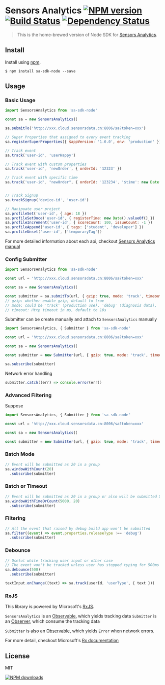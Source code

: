 Sensors Analytics  [![NPM version][npm-image]][npm-url] [![Build Status][ci-image]][ci-url] [![Dependency Status][depstat-image]][depstat-url]
==============================

> This is the home-brewed version of Node SDK for [Sensors Analytics].

## Install

Install using [npm][npm-url].

    $ npm install sa-sdk-node --save

## Usage

### Basic Usage

```js
import SensorsAnalytics from 'sa-sdk-node'

const sa = new SensorsAnalytics()

sa.submitTo('http://xxx.cloud.sensorsdata.cn:8006/sa?token=xxx')

// Super Properties that assigned to every event tracking
sa.registerSuperProperties({ $appVersion: '1.0.0', env: 'production' })

// Track event
sa.track('user-id', 'userHappy')

// Track event with custom properties
sa.track('user-id', 'newOrder', { orderId: '12323' })

// Track event with specific time
sa.track('user-id', "newOrder", { orderId: '123234', '$time': new Date('2016-03-12T05:24:19.894+08:00') })


// Track Signup
sa.trackSignup('device-id', 'user-id')

// Manipuate user project
sa.profileSet('user-id', { age: 18 })
sa.profileSetOnce('user-id', { registerTime: new Date().valueOf() })
sa.profileIncrement('user-id', { scoreCount: 100, issueCount: -1 })
sa.profileAppend('user-id', { tags: ['student', 'developer'] })
sa.profileUnset('user-id', ['temporaryTag'])

```

For more detailed information about each api, checkout [Sensors Analytics manual]

### Config Submitter

```js
import SensorsAnalytics from 'sa-sdk-node'

const url = 'http://xxx.cloud.sensorsdata.cn:8006/sa?token=xxx'

const sa = new SensorsAnalytics()

const submitter = sa.submitTo(url, { gzip: true, mode: 'track', timeout: 10 * 1000 })
// gzip: whether enable gzip, default to true
// mode: could be 'track' (production use), 'debug' (diagnosis data), 'dryRun' (diagnosis with no data recorded), default to track
// timeout: Http timeout in ms, default to 10s
```

Submitter can be create manually and attach to `SensorsAnalytics` manually

```js
import SensorsAnalytics, { Submitter } from 'sa-sdk-node'

const url = 'http://xxx.cloud.sensorsdata.cn:8006/sa?token=xxx'

const sa = new SensorsAnalytics()

const submitter = new Submitter(url, { gzip: true, mode: 'track', timeout: 10 * 1000 })

sa.subscribe(submitter)
```

Network error handling

```js
submitter.catch((err) => console.error(err))
```

### Advanced Filtering

Suppose

```js
import SensorsAnalytics, { Submitter } from 'sa-sdk-node'

const url = 'http://xxx.cloud.sensorsdata.cn:8006/sa?token=xxx'

const sa = new SensorsAnalytics()

const submitter = new Submitter(url, { gzip: true, mode: 'track', timeout: 10 * 1000 })

```

### Batch Mode

```js
// Event will be submitted as 20 in a group
sa.windowWithCount(20)
  .subscribe(submitter)
```

### Batch or Timeout
```js
// Event will be submitted as 20 in a group or also will be submitted 5s passed from the first event
sa.windowWithTimeOrCount(5000, 20)
  .subscribe(submitter)
```

### Filtering
```js
// All the event that raised by debug build app won't be submitted
sa.filter((event) => event.properties.releaseType !== 'debug')
  .subscribe(submitter)
```

### Debounce
```js
// Useful while tracking user input or other case
// The event won't be tracked unless user has stopped typing for 500ms
sa.debounce(500)
  .subscribe(submitter)

textInput.onChange((text) => sa.track(userId, 'userType', { text }))
```

### RxJS

This library is powered by Microsoft's [RxJS].

`SensorsAnalytics` is an [Observable], which yields tracking data
`Submitter` is an [Observer], which consume the tracking data

`Submitter` is also an [Observable], which yields `Error` when network errors.

For more detail, checkout Microsoft's [Rx documentation]

## License
MIT

[![NPM downloads][npm-downloads]][npm-url]

[homepage]: https://github.com/timnew/sa-sdk-node

[npm-url]: https://npmjs.org/package/sa-sdk-node
[npm-image]: http://img.shields.io/npm/v/sa-sdk-node.svg?style=flat
[npm-downloads]: http://img.shields.io/npm/dm/sa-sdk-node.svg?style=flat

[ci-url]: https://travis-ci.org/timnew/sa-sdk-node/
[ci-image]: https://img.shields.io/travis/timnew/sa-sdk-node.svg?style=flat

[depstat-url]: https://gemnasium.com/timnew/sa-sdk-node
[depstat-image]: http://img.shields.io/gemnasium/timnew/sa-sdk-node.svg?style=flat

[Sensors Analytics]: http://sensorsdata.cn/
[Sensors Analytics manual]: http://sensorsdata.cn/manual/index.html
[RxJS]: https://github.com/Reactive-Extensions/RxJS
[Observable]: https://github.com/Reactive-Extensions/RxJS/blob/master/doc/api/core/observable.md
[Observer]: https://github.com/Reactive-Extensions/RxJS/blob/master/doc/api/core/observer.md
[Rx documentation]: https://github.com/Reactive-Extensions/RxJS/tree/master/doc
